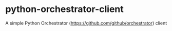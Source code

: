 # python-orchestrator-client
A simple Python Orchestrator (https://github.com/github/orchestrator) client
